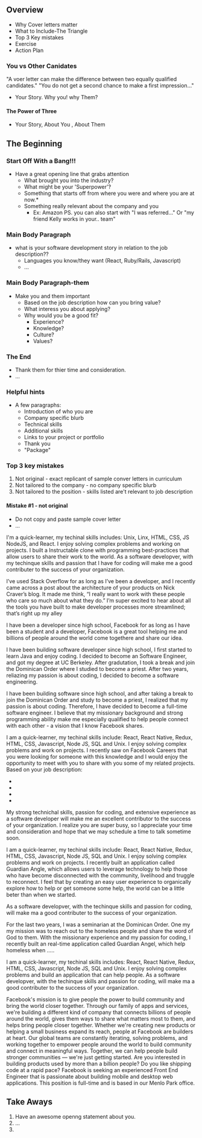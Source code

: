 ## Overview
- Why Cover letters matter
- What to Include-The Triangle
- Top 3 Key mistakes
- Exercise
- Action Plan


### You vs Other Canidates
"A voer letter can make the difference between two equally qualified candidates."
"You do not get a second chance to make a first impression..."

- Your Story. Why you! why Them?

#### The Power of Three
- Your Story, About You , About Them


## The Beginning
### Start Off With a Bang!!!
- Have a great opening line that grabs attention
  - What brought you into the industry?
  - What might be your 'Superpower'?
  - Something that starts off from where you were and where you are at now.*
  - Something really relevant about the company and you
    - Ex: Amazon
PS. you can also start with "I was referred..."
Or "my friend Kelly works in your.. team"

### Main Body Paragraph
- what is your software development story in relation to the job description??
  - Languages you know/they want (React, Ruby/Rails, Javascript)
  - ...


### Main Body Paragraph-them
- Make you and them important
  - Based on the job description how can you bring value?
  - What interess you about applying?
  - Why would you be a good fit?
    - Experience?
    - Knowledge?
    - Culture?
    - Values?

### The End
- Thank them for thier time and consideration.
- ...

### Helpful hints
- A few paragraphs:
  - Introduction of who you are
  - Company specific blurb
  - Technical skills
  - Additional skills
  - Links to your project or portfolio
  - Thank you
  - "Package"

### Top 3 key mistakes
1. Not original - exact replicant of sample conver letters in curriculum
2. Not tailored to the company - no company specific blurb
3. Not tailored to the position - skills listed are't relevant to job description


#### Mistake #1 - not original
- Do not copy and paste sample cover letter
- ...



I'm a quick-learner, my techinal skills includes: Unix, Linx, HTML, CSS, JS NodeJS, and React. I enjoy solving complex problems and working on projects. I built a Instructable clone with programming best-practices that allow users to share their work to the world. As a software developver, with my techinque skills and passion that I have for coding will make me a good contributer to the success of your organization.


I’ve used Stack Overflow for as long as I’ve been a developer, and I recently came across a post about the architecture of your products on Nick Craver’s blog. It made me think, “I really want to work with these people who care so much about what they do.” I’m super excited to hear about all the tools you have built to make developer processes more streamlined; that’s right up my alley

I have been a developer since high school, Facebook for as long as I have been a student and a developer, Facebook is a great tool helping me and billions of people around the world come togethere and share our idea.






I have been building software developer since high school, I first started to learn Java and enjoy coding. I decided to become an Software Engineer, and got my degree at UC Berkeley. After gradutation, I took a break and join the Dominican Order where I studied to become a priest. After two years, reliazing my passion is about coding, I decided to become a software engineering.










I have been building software since high school, and after taking a break to join the Dominican Order and study to become a priest, I realized that my passion is about coding. Therefore, I have decided to become a full-time software engineer. I believe that my missionary background and strong programming ability make me especially qualified to help people connect with each other - a vision that I know Facebook shares.


I am a quick-learner, my techinal skills include: React, React Native, Redux, HTML, CSS, Javascript, Node JS, SQL and Unix. I enjoy solving complex problems and work on projects. I recently saw on Facebook Careers that you were looking for someone with this knowledge and I would enjoy the opportunity to meet with you to share with you some of my related projects. Based on your job description:

  -
  -
  -
  -



My strong technichal skills, passion for coding, and extensive experience as a software developer will make me an excellent contributor to the success of your organization.
I realize you are super busy, so I appreciate your time and consideration and hope that we may schedule a time to talk sometime soon.




I am a quick-learner, my techinal skills include: React, React Native, Redux, HTML, CSS, Javascript, Node JS, SQL and Unix. I enjoy solving complex problems and work on projects. I recently built an application called Guardian Angle, which allows users to leverage technology to help those who have become disconnected with the community, livelihood and truggle to reconnect. I feel that by creating an easy user experience to organically explore how to help or get someone some help, the world can be a little beter than when we started.








As a software developver, with the techinque skills and passion for coding, will make ma a good contributer to the success of your organization.


For the last two years, I was a seminarian at the Dominican Order. One my my mission was to reach out to the homeless people and share the word of God to them. With the missionary experience and my passion for coding, I recently built an real-time application called Guardian Angel, which help homeless when .....

I am a quick-learner, my techinal skills includes: React, React Native, Redux, HTML, CSS, Javascript, Node JS, SQL and Unix. I enjoy solving complex problems and build an application that can help people. As a software developver, with the techinque skills and passion for coding, will make ma a good contributer to the success of your organization.



Facebook's mission is to give people the power to build community and bring the world closer together. Through our family of apps and services, we're building a different kind of company that connects billions of people around the world, gives them ways to share what matters most to them, and helps bring people closer together. Whether we're creating new products or helping a small business expand its reach, people at Facebook are builders at heart. Our global teams are constantly iterating, solving problems, and working together to empower people around the world to build community and connect in meaningful ways. Together, we can help people build stronger communities — we're just getting started.
Are you interested in building products used by more than a billion people? Do you like shipping code at a rapid pace? Facebook is seeking an experienced Front End Engineer that is passionate about building mobile and desktop web applications. This position is full-time and is based in our Menlo Park office.


## Take Aways
1. Have an awesome openng statement about you.
2. ...
3.
